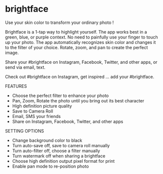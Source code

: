 # brightface
Use your skin color to transform your ordinary photo ! 

Brightface is a 1-tap way to highlight yourself. The app works best in a green, blue, or purple context. No need to painfully use your finger to touch up your photo. The app automatically recognizes skin color and changes it to the filter of your choice. Rotate, zoom, and pan to create the perfect image.

Share your #brightface on Instagram, Facebook, Twitter, and other apps, or send via email, text. 

Check out #brightface on Instagram, get inspired ... add your #brightface.

FEATURES
- Choose the perfect filter to enhance your photo 
- Pan, Zoom, Rotate the photo until you bring out its best character 
- High definition picture quality 
- Save to Camera Roll
- Email, SMS your friends
- Share on Instagram, Facebook, Twitter, and other apps

SETTING OPTIONS
- Change background color to black 
- Turn auto-save off, save to camera roll manually
- Turn auto-filter off, choose a filter manually
- Turn watermark off when sharing a brightface
- Choose high definition output pixel format for print
- Enable pan mode to re-position photo
